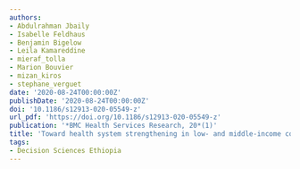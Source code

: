 ```yaml
---
authors:
- Abdulrahman Jbaily
- Isabelle Feldhaus
- Benjamin Bigelow
- Leila Kamareddine
- mieraf_tolla
- Marion Bouvier
- mizan_kiros
- stephane_verguet
date: '2020-08-24T00:00:00Z'
publishDate: '2020-08-24T00:00:00Z'
doi: '10.1186/s12913-020-05549-z'
url_pdf: 'https://doi.org/10.1186/s12913-020-05549-z'
publication: '*BMC Health Services Research, 20*(1)'
title: 'Toward health system strengthening in low- and middle-income countries: insights from mathematical modeling of drug supply chains'
tags:
- Decision Sciences Ethiopia
---
```

